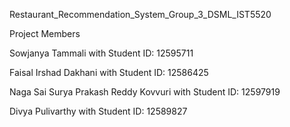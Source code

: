 Restaurant_Recommendation_System_Group_3_DSML_IST5520

Project Members

Sowjanya Tammali with Student ID: 12595711

Faisal Irshad Dakhani with Student ID: 12586425

Naga Sai Surya Prakash Reddy Kovvuri with Student ID: 12597919

Divya Pulivarthy with Student ID: 12589827
